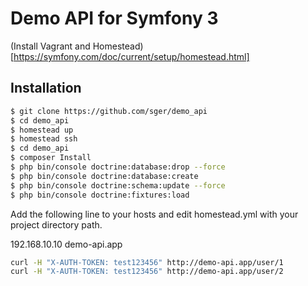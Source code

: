 Demo API for Symfony 3
========================

(Install Vagrant and Homestead)[https://symfony.com/doc/current/setup/homestead.html]

## Installation

```sh
$ git clone https://github.com/sger/demo_api
$ cd demo_api
$ homestead up
$ homestead ssh
$ cd demo_api
$ composer Install
$ php bin/console doctrine:database:drop --force
$ php bin/console doctrine:database:create
$ php bin/console doctrine:schema:update --force
$ php bin/console doctrine:fixtures:load
```

Add the following line to your hosts and edit homestead.yml with your project directory path.

  192.168.10.10 demo-api.app

```sh
curl -H "X-AUTH-TOKEN: test123456" http://demo-api.app/user/1
curl -H "X-AUTH-TOKEN: test123456" http://demo-api.app/user/2
```
